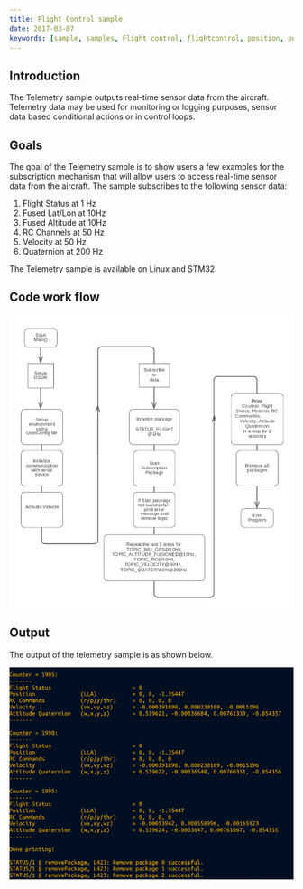 ```yaml
---
title: Flight Control sample
date: 2017-03-07
keywords: [sample, samples, Flight control, flightcontrol, position, positioncontrol, control]
---
```


## Introduction 

The Telemetry sample outputs real-time sensor data from the aircraft. Telemetry data may be used for monitoring or logging purposes, sensor data based conditional actions or in control loops.  

## Goals 

The goal of the Telemetry sample is to show users a few examples for the subscription mechanism that will allow users to access real-time sensor data from the aircraft. The sample subscribes to the following sensor data: 
 
1. Flight Status at 1 Hz
2. Fused Lat/Lon at 10Hz
3. Fused Altitude at 10Hz
4. RC Channels at 50 Hz
5. Velocity at 50 Hz
6. Quaternion at 200 Hz

The Telemetry sample is available on Linux and STM32. 

## Code work flow 

[![Telemetry code workflow](../images/samples/telemetry_flowchart.jpg)](../images/samples/telemetry_flowchart.jpg)

## Output 

The output of the telemetry sample is as shown below. 

[![Telemetry output](../images/samples/telemetry_output.png)](../images/samples/telemetry_output.png)
